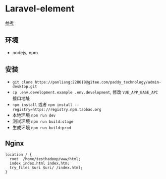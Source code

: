 # Laravel-element

[参考](https://panjiachen.github.io/vue-element-admin-site/zh/guide/)

## 环境

- nodejs, npm

## 安装

- `git clone https://panliang:228618@gitee.com/paddy_technology/admin-desktop.git`
- `cp .env.development.example .env.development`, 修改 `VUE_APP_BASE_API` 接口地址
- `npm install` 或者 `npm install --registry=https://registry.npm.taobao.org`
- 本地环境 `npm run dev`
- 测试环境 `npm run build:stage`
- 生成环境 `npm run build:prod`

## Nginx

```
location / {
  root  /home/testhadoop/www/html;
  index index.html index.htm;
  try_files $uri $uri/ /index.html;
}
```
